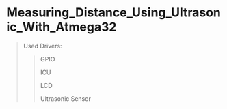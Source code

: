 # Measuring_Distance_Using_Ultrasonic_With_Atmega32

> Used Drivers:
>> GPIO
>> 
>> ICU
>> 
>> LCD
>> 
>> Ultrasonic Sensor
